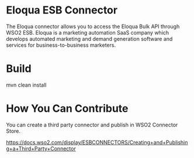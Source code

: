 # Eloqua ESB Connector

The Eloqua connector allows you to access the Eloqua Bulk API through WSO2 ESB. Eloqua is a marketing automation SaaS company which develops automated marketing and demand generation software and services for business-to-business marketers.
# Build

mvn clean install
# How You Can Contribute

You can create a third party connector and publish in WSO2 Connector Store.

https://docs.wso2.com/display/ESBCONNECTORS/Creating+and+Publishing+a+Third+Party+Connector

